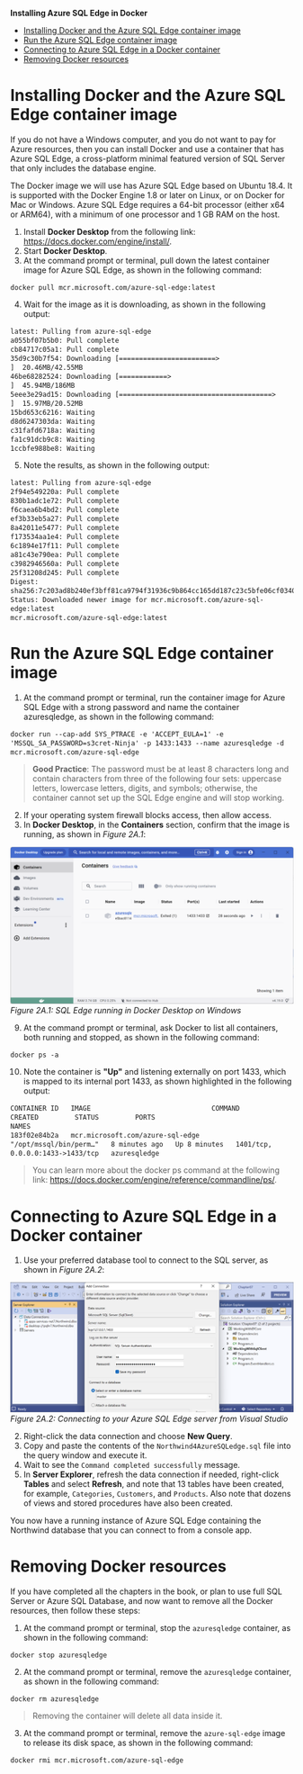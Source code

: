**Installing Azure SQL Edge in Docker**

- [Installing Docker and the Azure SQL Edge container image](#installing-docker-and-the-azure-sql-edge-container-image)
- [Run the Azure SQL Edge container image](#run-the-azure-sql-edge-container-image)
- [Connecting to Azure SQL Edge in a Docker container](#connecting-to-azure-sql-edge-in-a-docker-container)
- [Removing Docker resources](#removing-docker-resources)


# Installing Docker and the Azure SQL Edge container image

If you do not have a Windows computer, and you do not want to pay for Azure resources, then you can install Docker and use a container that has Azure SQL Edge, a cross-platform minimal featured version of SQL Server that only includes the database engine. 

The Docker image we will use has Azure SQL Edge based on Ubuntu 18.4. It is supported with the Docker Engine 1.8 or later on Linux, or on Docker for Mac or Windows. Azure SQL Edge requires a 64-bit processor (either x64 or ARM64), with a minimum of one processor and 1 GB RAM on the host.

1.	Install **Docker Desktop** from the following link: https://docs.docker.com/engine/install/.
2.	Start **Docker Desktop**.
3.	At the command prompt or terminal, pull down the latest container image for Azure SQL Edge, as shown in the following command:
```
docker pull mcr.microsoft.com/azure-sql-edge:latest
```
4.	Wait for the image as it is downloading, as shown in the following output:
```
latest: Pulling from azure-sql-edge
a055bf07b5b0: Pull complete
cb84717c05a1: Pull complete
35d9c30b7f54: Downloading [========================>                          ]  20.46MB/42.55MB
46be68282524: Downloading [============>                                      ]  45.94MB/186MB
5eee3e29ad15: Downloading [======================================>            ]  15.97MB/20.52MB
15bd653c6216: Waiting
d8d6247303da: Waiting
c31fafd6718a: Waiting
fa1c91dcb9c8: Waiting
1ccbfe988be8: Waiting
```
5.	Note the results, as shown in the following output:
```
latest: Pulling from azure-sql-edge
2f94e549220a: Pull complete
830b1adc1e72: Pull complete
f6caea6b4bd2: Pull complete
ef3b33eb5a27: Pull complete
8a42011e5477: Pull complete
f173534aa1e4: Pull complete
6c1894e17f11: Pull complete
a81c43e790ea: Pull complete
c3982946560a: Pull complete
25f31208d245: Pull complete
Digest: sha256:7c203ad8b240ef3bff81ca9794f31936c9b864cc165dd187c23c5bfe06cf0340
Status: Downloaded newer image for mcr.microsoft.com/azure-sql-edge:latest
mcr.microsoft.com/azure-sql-edge:latest
```

# Run the Azure SQL Edge container image

1.	At the command prompt or terminal, run the container image for Azure SQL Edge with a strong password and name the container azuresqledge, as shown in the following command:
```
docker run --cap-add SYS_PTRACE -e 'ACCEPT_EULA=1' -e 'MSSQL_SA_PASSWORD=s3cret-Ninja' -p 1433:1433 --name azuresqledge -d mcr.microsoft.com/azure-sql-edge
```

> **Good Practice**: The password must be at least 8 characters long and contain characters from three of the following four sets: uppercase letters, lowercase letters, digits, and symbols; otherwise, the container cannot set up the SQL Edge engine and will stop working.

2.	If your operating system firewall blocks access, then allow access.
3.	In **Docker Desktop**, in the **Containers** section, confirm that the image is running, as shown in *Figure 2A.1*:

![SQL Edge running in Docker Desktop on Windows](assets/B19587_02A_01.png)
*Figure 2A.1: SQL Edge running in Docker Desktop on Windows*

9.	At the command prompt or terminal, ask Docker to list all containers, both running and stopped, as shown in the following command:
```
docker ps -a
```

10.	Note the container is **"Up"** and listening externally on port 1433, which is mapped to its internal port 1433, as shown highlighted in the following output:
```
CONTAINER ID   IMAGE                              COMMAND                  CREATED         STATUS         PORTS                              NAMES
183f02e84b2a   mcr.microsoft.com/azure-sql-edge   "/opt/mssql/bin/perm…"   8 minutes ago   Up 8 minutes   1401/tcp, 0.0.0.0:1433->1433/tcp   azuresqledge
```

> You can learn more about the docker ps command at the following link: https://docs.docker.com/engine/reference/commandline/ps/.

# Connecting to Azure SQL Edge in a Docker container

1.	Use your preferred database tool to connect to the SQL server, as shown in *Figure 2A.2*:

![Connecting to your Azure SQL Edge server from Visual Studio](assets/B19587_02A_02.png)
*Figure 2A.2: Connecting to your Azure SQL Edge server from Visual Studio*

2.	Right-click the data connection and choose **New Query**.
3.	Copy and paste the contents of the `Northwind4AzureSQLedge.sql` file into the query window and execute it.
4.	Wait to see the `Command completed successfully` message.
5.	In **Server Explorer**, refresh the data connection if needed, right-click **Tables** and select **Refresh**, and note that 13 tables have been created, for example, `Categories`, `Customers`, and `Products`. Also note that dozens of views and stored procedures have also been created.

You now have a running instance of Azure SQL Edge containing the Northwind database that you can connect to from a console app.

# Removing Docker resources

If you have completed all the chapters in the book, or plan to use full SQL Server or Azure SQL Database, and now want to remove all the Docker resources, then follow these steps:

1.	At the command prompt or terminal, stop the `azuresqledge` container, as shown in the following command:
```
docker stop azuresqledge
```

2.	At the command prompt or terminal, remove the `azuresqledge` container, as shown in the following command:
```
docker rm azuresqledge
```

> Removing the container will delete all data inside it.

3.	At the command prompt or terminal, remove the `azure-sql-edge` image to release its disk space, as shown in the following command:
```
docker rmi mcr.microsoft.com/azure-sql-edge
```
